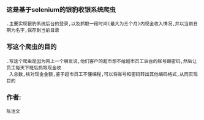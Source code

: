### **这是基于selenium的银豹收银系统爬虫**

    .主要实现银豹系统后台的登录,以及抓取一段时间(最大为三个月)内现金收入情况,并以当前日期为名字,保存到当前目录
### **写这个爬虫的目的**
    .写这个爬虫是因为网上一个朋友说,他们客户的超市想不给超市员工后台的账号跟密码,然后让员工每天下班后抓取现金收
     入总数,核对现金金额,鉴于超市员工不懂编程,可以将账号和密码转出其他编码格式,从而实现目的

### **作者:**
    陈洁文
    